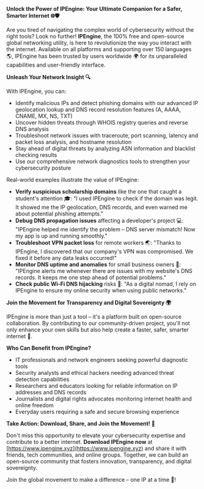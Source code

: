 **Unlock the Power of IPEngine: Your Ultimate Companion for a Safer, Smarter Internet 🌐🛡️**

Are you tired of navigating the complex world of cybersecurity without the right tools? Look no further! **IPEngine**, the 100% free and open-source global networking utility, is here to revolutionize the way you interact with the internet. Available on all platforms and supporting over 150 languages 🌎, IPEngine has been trusted by users worldwide 🌍 for its unparalleled capabilities and user-friendly interface.

**Unleash Your Network Insight 🔍**

With IPEngine, you can:

* Identify malicious IPs and detect phishing domains with our advanced IP geolocation lookup and DNS record resolution features (A, AAAA, CNAME, MX, NS, TXT)
* Uncover hidden threats through WHOIS registry queries and reverse DNS analysis
* Troubleshoot network issues with traceroute, port scanning, latency and packet loss analysis, and hostname resolution
* Stay ahead of digital threats by analyzing ASN information and blacklist checking results
* Use our comprehensive network diagnostics tools to strengthen your cybersecurity posture

Real-world examples illustrate the value of IPEngine:

* **Verify suspicious scholarship domains** like the one that caught a student's attention 🎓: "I used IPEngine to check if the domain was legit. It showed me the IP geolocation, DNS records, and even warned me about potential phishing attempts."
* **Debug DNS propagation issues** affecting a developer's project 💻: "IPEngine helped me identify the problem – DNS server mismatch! Now my app is up and running smoothly."
* **Troubleshoot VPN packet loss** for remote workers 🌏: "Thanks to IPEngine, I discovered that our company's VPN was compromised. We fixed it before any data leaks occurred!"
* **Monitor DNS uptime and anomalies** for small business owners 💼: "IPEngine alerts me whenever there are issues with my website's DNS records. It keeps me one step ahead of potential problems."
* **Check public Wi-Fi DNS hijacking** risks 📡: "As a digital nomad, I rely on IPEngine to ensure my online security when using public networks."

**Join the Movement for Transparency and Digital Sovereignty 🌍**

IPEngine is more than just a tool – it's a platform built on open-source collaboration. By contributing to our community-driven project, you'll not only enhance your own skills but also help create a faster, safer, smarter internet 🚀.

**Who Can Benefit from IPEngine?**

* IT professionals and network engineers seeking powerful diagnostic tools
* Security analysts and ethical hackers needing advanced threat detection capabilities
* Researchers and educators looking for reliable information on IP addresses and DNS records
* Journalists and digital rights advocates monitoring internet health and online freedom
* Everyday users requiring a safe and secure browsing experience

**Take Action: Download, Share, and Join the Movement! 🌟**

Don't miss this opportunity to elevate your cybersecurity expertise and contribute to a better internet. **Download IPEngine now** at [https://www.ipengine.xyz](https://www.ipengine.xyz) and share it with friends, tech communities, and online groups. Together, we can build an open-source community that fosters innovation, transparency, and digital sovereignty.

Join the global movement to make a difference – one IP at a time 🔑!